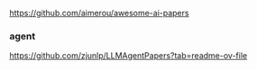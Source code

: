 https://github.com/aimerou/awesome-ai-papers
### agent
https://github.com/zjunlp/LLMAgentPapers?tab=readme-ov-file